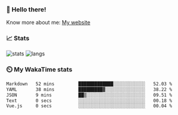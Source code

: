### 👋 Hello there!

Know more about me: [My website](https://onlyra1n.top)


### 📈 Stats

![stats](https://github-readme-stats.vercel.app/api?username=Fiz-Victor&theme=dracula&show_icons=true)
![langs](https://github-readme-stats.vercel.app/api/top-langs/?username=Fiz-Victor&theme=dracula&layout=compact)

### ⏲️ My WakaTime stats

<!--START_SECTION:waka-->

```txt
Markdown   52 mins         █████████████░░░░░░░░░░░░   52.03 %
YAML       38 mins         █████████▓░░░░░░░░░░░░░░░   38.22 %
JSON       9 mins          ██▒░░░░░░░░░░░░░░░░░░░░░░   09.51 %
Text       0 secs          ░░░░░░░░░░░░░░░░░░░░░░░░░   00.18 %
Vue.js     0 secs          ░░░░░░░░░░░░░░░░░░░░░░░░░   00.04 %
```

<!--END_SECTION:waka-->
